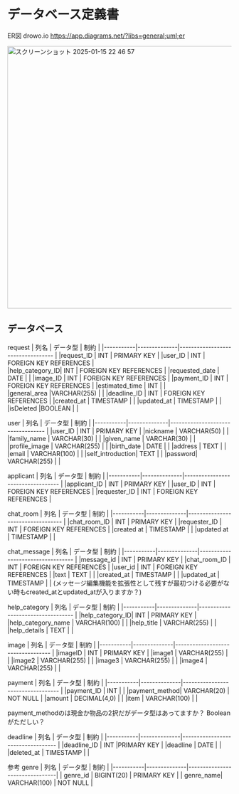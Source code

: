 # データベース定義書

ER図
drowo.io
https://app.diagrams.net/?libs=general;uml;er

<img width="590" alt="スクリーンショット 2025-01-15 22 46 57" src="https://github.com/user-attachments/assets/bad88f84-7cad-4575-9f4d-666789222286" />



## データベース


request
| 列名       | データ型      | 制約                                 |
|-----------|--------------|----------------------------------   |
|request_ID |      INT        |        PRIMARY KEY               |
|user_ID    |       INT       |        FOREIGN KEY REFERENCES    |   
|help_category_ID|    INT      |     FOREIGN KEY REFERENCES      |
|requested_date | DATE      |                                    |
|image_ID       |  INT          |     FOREIGN KEY REFERENCES     |
|payment_ID   |  INT              | FOREIGN KEY REFERENCES       |
|estimated_time |  INT            |                              |  
|general_area |VARCHAR(255)        |                             |
|deadline_ID |   INT           |        FOREIGN KEY REFERENCES   |
|created_at | TIMESTAMP     |                                    |
|updated_at | TIMESTAMP     |                                    |
|isDeleted |BOOLEAN  |                                           |


user
| 列名       | データ型      | 制約                               |
|-----------|--------------|---------------------------------- |
|user_ID      |    INT          |  PRIMARY KEY                               |
|nickname     |     VARCHAR(50)          |                                   |
|family_name  |    VARCHAR(30)           |                                   |
|given_name    |   VARCHAR(30)            |                                  |        
|profile_image |   VARCHAR(255)             |                                |
|birth_date    |   DATE             |                                        |
|address       |     TEXT           |                                        |  
|email          |     VARCHAR(100)          |                                |
|self_introduction|    TEXT         |                                        |
|password|       VARCHAR(255)                |                               |


applicant
| 列名       | データ型      | 制約                               |
|-----------|--------------|---------------------------------- |
|applicant_ID |     INT        |       PRIMARY KEY                         |
|user_ID       |   INT          |     FOREIGN KEY REFERENCES                        |
|requester_ID   |   INT          |      FOREIGN KEY REFERENCES                       |

chat_room
| 列名       | データ型      | 制約                               |
|-----------|--------------|---------------------------------- |
|chat_room_ID |     INT          |       PRIMARY KEY                      |
|requester_ID  |    INT           |     FOREIGN KEY REFERENCES                       |
|created at    |     TIMESTAMP           |                                |
|updated at    |     TIMESTAMP           |                                |

chat_message
| 列名       | データ型      | 制約                               |
|-----------|--------------|---------------------------------- |
|message_id   |    INT         |       PRIMARY KEY                          |
|chat_room_ID |    INT          |      FOREIGN KEY REFERENCES                        |
|user_id       |    INT          |     FOREIGN KEY REFERENCES                       |
|text          |    TEXT           |                                 |
|created_at     |   TIMESTAMP            |                                 |
|updated_at    |    TIMESTAMP           |                                  |
(メッセージ編集機能を拡張性として残すが最初つける必要がない時もcreated_atとupdated_atが入りますか？)

help_category
| 列名       | データ型      | 制約                               |
|-----------|--------------|---------------------------------- |
|help_category_ID|   INT       |            PRIMARY KEY  |
|help_category_name |   VARCHAR(100)         |                           |
|help_title |    VARCHAR(255)            |                                    |
|help_details |    TEXT          |                                    |

image
| 列名       | データ型      | 制約                               |
|-----------|--------------|---------------------------------- |
|imageID      |   INT           |   PRIMARY KEY                     |
|image1       |    VARCHAR(255)            |                                 |
|image2        |   VARCHAR(255)             |                                |
|image3        |   VARCHAR(255)             |                                |
|image4        |  VARCHAR(255)              |                                |

payment
| 列名       | データ型      | 制約                               |
|-----------|--------------|---------------------------------- |
|payment_ID  |  INT          |                                   |
|payment_method|  VARCHAR(20)          |     NOT NULL                       |
|amount      |   DECIMAL(4,0)             |                                 |
|item        |  VARCHAR(100)             |                                  |

payment_methodのは現金か物品の2択だがデータ型はあってますか？
Booleanがただしい？


deadline
| 列名       | データ型      | 制約                               |
|-----------|--------------|---------------------------------- |
|deadline_ID  |   INT           |PRIMARY KEY                                |
|deadline     |   DATE            |                                  |
|deleted_at      |  TIMESTAMP          |                                  |
        

参考
        genre
| 列名       | データ型      | 制約                             |
|-----------|--------------|--------------------------------|
| genre_id  | BIGINT(20)   | PRIMARY KEY                    |
| genre_name| VARCHAR(100) | NOT NULL                       |



